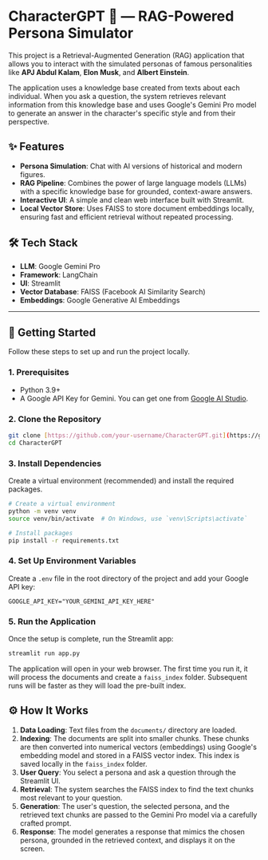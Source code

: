 # CharacterGPT 🤖 — RAG-Powered Persona Simulator

This project is a Retrieval-Augmented Generation (RAG) application that allows you to interact with the simulated personas of famous personalities like **APJ Abdul Kalam**, **Elon Musk**, and **Albert Einstein**.

The application uses a knowledge base created from texts about each individual. When you ask a question, the system retrieves relevant information from this knowledge base and uses Google's Gemini Pro model to generate an answer in the character's specific style and from their perspective.

## ✨ Features

- **Persona Simulation**: Chat with AI versions of historical and modern figures.
- **RAG Pipeline**: Combines the power of large language models (LLMs) with a specific knowledge base for grounded, context-aware answers.
- **Interactive UI**: A simple and clean web interface built with Streamlit.
- **Local Vector Store**: Uses FAISS to store document embeddings locally, ensuring fast and efficient retrieval without repeated processing.

## 🛠️ Tech Stack

- **LLM**: Google Gemini Pro
- **Framework**: LangChain
- **UI**: Streamlit
- **Vector Database**: FAISS (Facebook AI Similarity Search)
- **Embeddings**: Google Generative AI Embeddings

---

## 🚀 Getting Started

Follow these steps to set up and run the project locally.

### 1. Prerequisites

- Python 3.9+
- A Google API Key for Gemini. You can get one from [Google AI Studio](https://aistudio.google.com/app/apikey).

### 2. Clone the Repository

```bash
git clone [https://github.com/your-username/CharacterGPT.git](https://github.com/your-username/CharacterGPT.git)
cd CharacterGPT
```

### 3. Install Dependencies

Create a virtual environment (recommended) and install the required packages.

```bash
# Create a virtual environment
python -m venv venv
source venv/bin/activate  # On Windows, use `venv\Scripts\activate`

# Install packages
pip install -r requirements.txt
```

### 4. Set Up Environment Variables

Create a `.env` file in the root directory of the project and add your Google API key:

```
GOOGLE_API_KEY="YOUR_GEMINI_API_KEY_HERE"
```

### 5. Run the Application

Once the setup is complete, run the Streamlit app:

```bash
streamlit run app.py
```

The application will open in your web browser. The first time you run it, it will process the documents and create a `faiss_index` folder. Subsequent runs will be faster as they will load the pre-built index.

## ⚙️ How It Works

1.  **Data Loading**: Text files from the `documents/` directory are loaded.
2.  **Indexing**: The documents are split into smaller chunks. These chunks are then converted into numerical vectors (embeddings) using Google's embedding model and stored in a FAISS vector index. This index is saved locally in the `faiss_index` folder.
3.  **User Query**: You select a persona and ask a question through the Streamlit UI.
4.  **Retrieval**: The system searches the FAISS index to find the text chunks most relevant to your question.
5.  **Generation**: The user's question, the selected persona, and the retrieved text chunks are passed to the Gemini Pro model via a carefully crafted prompt.
6.  **Response**: The model generates a response that mimics the chosen persona, grounded in the retrieved context, and displays it on the screen.